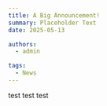 ```yaml
---
title: A Big Announcement!
summary: Placeholder Text
date: 2025-05-13

authors:
  - admin

tags:
  - News
---
```


test test test
